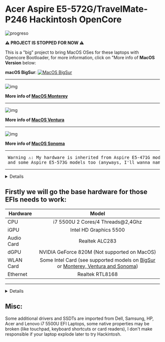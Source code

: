 [MacOS Monterey]: https://github.com/sebasrock156/Acer-E5-572-TMP246-OpenCore/tree/Monterey
[MacOS Ventura]: https://github.com/sebasrock156/Acer-E5-572-TMP246-OpenCore/tree/Ventura
[MacOS Sonoma]: https://github.com/sebasrock156/Acer-E5-572-TMP246-OpenCore/tree/Sonoma-beta
[BigSur]: https://github.com/sebasrock156/Acer-E5-572-TMP246-OpenCore/tree/BigSur#supported-wlan-cards-by-intel
[Monterey, Ventura and Sonoma]: https://github.com/sebasrock156/Acer-E5-572-TMP246-OpenCore/tree/Monterey#supported-wlan-cards-by-intel

# Acer Aspire E5-572G/TravelMate-P246 Hackintosh OpenCore

![progreso](https://img.shields.io/badge/progreso-en_desarrollo-yellow.svg)

**⚠️ PROJECT IS STOPPED FOR NOW ⚠️**

This is a "big" project to bring MacOS OSes for these laptops with Opencore Bootloader, for more information, click on "More info of **MacOS Version** below:

**macOS BigSur**:
[![MacOS BigSur](https://i.imgur.com/SP2LYM8.png)](https://github.com/sebasrock156/Acer-E5-572-TMP246-OpenCore/tree/BigSur) 


---

![img](https://i.imgur.com/BKvumkU.png)

**More info of [MacOS Monterey]**

---


![img](https://i.imgur.com/Y3QSYAZ.png)                                                   

**More info of [MacOS Ventura]**

---


![img](https://i.imgur.com/fjkDYMh.png)                                                   

**More info of [MacOS Sonoma]**

---

<pre> Warning ⚠️: My hardware is inherited from Aspire E5-471G model, this EFI works with Aspire V3-572G
 and some Aspire E5-573G models too (anyways, I'll wanna name "E5-471MG" 😂😂😂) </pre>
---



<details>
 
 
![img](https://i.imgur.com/mj0FBuD.jpg)
 
 
</details>

**Firstly we will go the base hardware for those EFIs needs to work**:
---

Hardware | Model
--- |:--:
CPU | i7 5500U 2 Cores/4 Threads@2,4Ghz
iGPU| Intel HD Graphics 5500
Audio Card | Realtek ALC283
dGPU | NVIDIA GeForce 820M (Not supported on MacOS)
WLAN Card | Some Intel Card (see supported models on [BigSur] or [Monterey, Ventura and Sonoma])
Ethernet | Realtek RTL8168
---

<details>
 
**Now, some minimum hardware recommendations**:

---

Hardware | Model
--- |:--:
RAM | Any Samsung, Hynix or Kingston DDR3 8GB(4GBx2).
Audio Card | Any Realtek Audio Card (some Broadcom cards may not work).
WLAN Card | Any Intel network card (A few Realtek cards works externally or a recommend Broadcom Apple supported card).
SATA Drive	| Any Solid State Drive (SSD) with 240GB of storage.
IDE Drive | Add a caddy for SATA Output, then, I recommend any Hard Disk with 500GB/1000GB of storage.
---
 
</details>

## Misc:
Some additional drivers and SSDTs are imported from Dell, Samsung, HP, Acer and Lenovo i7 5500U EFI Laptops, some native properties may be broken (like touchpad, keyboard shortcuts or card readers), I don't make responsible if your laptop explode later to try Hackintosh.
